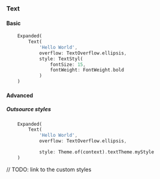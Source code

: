 ### Text 
#### Basic
```dart
    Expanded(
        Text(
            'Hello World',
            overflow: TextOverflow.ellipsis,
            style: TextStyl(
                fontSize: 15,
                fontWeight: FontWeight.bold
            )
    )
```
#### Advanced
##### Outsource styles
```dart
    Expanded(
        Text(
            'Hello World',
            overflow: TextOverflow.ellipsis,

            style: Theme.of(context).textTheme.myStyle
    )
```
// TODO:  link to the custom styles
